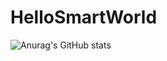 # HelloSmartWorld
![Anurag's GitHub stats](https://github-readme-stats.vercel.app/api?username=SMARTWORLD&theme=solarized-light=true)
